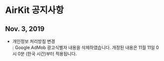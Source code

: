 # AirKit 공지사항

## Nov. 3, 2019
* 개인정보 처리방침 변경  
: Google AdMob 광고식별자 내용을 삭제하였습니다. 개정된 내용은 11월 11일 0시 0분 (한국 시간)부터 적용됩니다.
